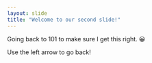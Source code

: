 ```yaml
---
layout: slide
title: "Welcome to our second slide!"
---
```

Going back to 101 to make sure I get this right. 😀

Use the left arrow to go back!